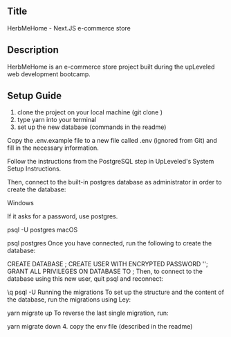 ## Title

HerbMeHome - Next.JS e-commerce store

## Description

HerbMeHome is an e-commerce store project built during the upLeveled web development bootcamp.

## Setup Guide

1. clone the project on your local machine (git clone <url>)
2. type yarn into your terminal
3. set up the new database (commands in the readme)

Copy the .env.example file to a new file called .env (ignored from Git) and fill in the necessary information.

Follow the instructions from the PostgreSQL step in UpLeveled's System Setup Instructions.

Then, connect to the built-in postgres database as administrator in order to create the database:

Windows

If it asks for a password, use postgres.

psql -U postgres
macOS

psql postgres
Once you have connected, run the following to create the database:

CREATE DATABASE <database name>;
CREATE USER <user name> WITH ENCRYPTED PASSWORD '<user password>';
GRANT ALL PRIVILEGES ON DATABASE <database name> TO <user name>;
Then, to connect to the database using this new user, quit psql and reconnect:

\q
psql -U <user name> <database name>
Running the migrations
To set up the structure and the content of the database, run the migrations using Ley:

yarn migrate up
To reverse the last single migration, run:

yarn migrate down 4. copy the env file (described in the readme)
